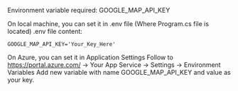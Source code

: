 ﻿Environment variable required: GOOGLE_MAP_API_KEY

On local machine, you can set it in .env file (Where Program.cs file is located)
.env file content:
```
GOOGLE_MAP_API_KEY='Your_Key_Here'
```

On Azure, you can set it in Application Settings
Follow to https://portal.azure.com/ -> Your App Service -> Settings -> Environment Variables 
Add new variable with name GOOGLE_MAP_API_KEY and value as your key.
```